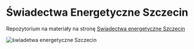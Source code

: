 # Świadectwa Energetyczne Szczecin
Repozytorium na materiały na stronę [Swiadectwa energetyczne Szczecin]([https://www.google.com](https://swiadectwa-energetyczne-szczecin.pl/))

![świadetwa energetyczne Szczecin][logo]

[logo]: https://swiadectwa-energetyczne-szczecin.pl/wp-content/uploads/elementor/thumbs/alessandro-bianchi-_kdTyfnUFAc-unsplash1-scaled-qpb3gtku0swh04x56px6x8p1pw3ny228st0r69q1t0.jpg
